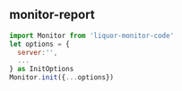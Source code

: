 ## monitor-report

```js
import Monitor from 'liquor-monitor-code'
let options = {
  server:'',
  ...
} as InitOptions
Monitor.init({...options})
```

